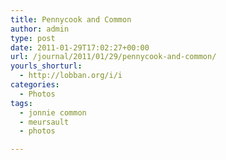 ```yaml
---
title: Pennycook and Common
author: admin
type: post
date: 2011-01-29T17:02:27+00:00
url: /journal/2011/01/29/pennycook-and-common/
yourls_shorturl:
  - http://lobban.org/i/i
categories:
  - Photos
tags:
  - jonnie common
  - meursault
  - photos

---
```

[<img class="alignnone size-full" src="http://lobban.org/wp-content/uploads/2011/01/20110129-050144.jpg" alt="" />][1]

 [1]: http://lobban.org/wp-content/uploads/2011/01/20110129-050144.jpg